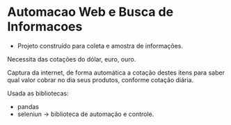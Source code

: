 # Automacao Web e Busca de Informacoes 
 
 - Projeto construído para coleta e amostra de informações. 

Necessita das cotações do dólar, euro, ouro. 

Captura da internet, de forma automática a cotação destes itens para saber qual valor cobrar no dia seus produtos, conforme cotação diária.

Usada as bibliotecas:
 - pandas
 - seleniun -> biblioteca de automação e controle. 

